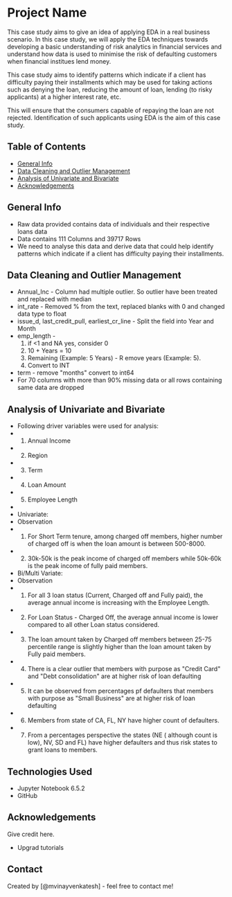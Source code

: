 # Project Name
This case study aims to give an idea of applying EDA in a real business scenario. In this case study, we will apply the EDA techniques towards developing a basic understanding of risk analytics in financial services and understand how data is used to minimise the risk of defaulting customers when financial institues lend money.

This case study aims to identify patterns which indicate if a client has difficulty paying their installments which may be used for taking actions such as denying the loan, reducing the amount of loan, lending (to risky applicants) at a higher interest rate, etc.

This will ensure that the consumers capable of repaying the loan are not rejected. Identification of such applicants using EDA is the aim of this case study.


## Table of Contents
* [General Info](#general-information)
* [Data Cleaning and Outlier Management](#DC-OM)
* [Analysis of Univariate and Bivariate](#conclusions)
* [Acknowledgements](#acknowledgements)


## General Info
- Raw data provided contains data of individuals and their respective loans data
- Data contains 111 Columns and 39717 Rows
- We need to analyse this data and derive data that could help identify patterns which indicate if a client has difficulty paying their installments. 


## Data Cleaning and Outlier Management
- Annual_Inc - Column had multiple outlier. So outlier have been treated and replaced with median
- int_rate - Removed % from the text, replaced blanks with 0 and changed data type to float
- issue_d, last_credit_pull, earliest_cr_line - Split the field into Year and Month
- emp_length - 
	1. if <1 and NA yes, consider 0 
   	2. 10 + Years = 10 
   	3. Remaining (Example: 5 Years)  - R	emove years (Example: 5). 
   	4. Convert to INT
- term - remove "months" convert to int64
- For 70 columns with more than 90% missing data or all rows containing same data are dropped


## Analysis of Univariate and Bivariate
- Following driver variables were used for analysis: 
- 1. Annual Income 
- 2. Region
- 3. Term
- 4. Loan Amount
- 5. Employee Length
-
- Univariate:
- Observation
- 1. For Short Term tenure, among charged off members, higher number of charged off is when the loan amount is between 500-8000.
- 2. 30k-50k is the peak income of charged off members while 50k-60k is the peak income of fully paid members. 
- Bi/Multi Variate:
- Observation
- 1. For all 3 loan status (Current, Charged off and Fully paid), the average annual income is increasing with the Employee Length.
- 2. For Loan Status - Charged Off, the average annual income is lower compared to all other Loan status considered. 
- 3. The loan amount taken by Charged off members between 25-75 percentile range is slightly higher than the loan amount taken by Fully paid members.  
- 4. There is a clear outlier that members with purpose as "Credit Card" and "Debt consolidation" are at higher risk of loan defaulting
- 5. It can be observed from percentages pf defaulters that members with purpose as "Small Business" are at higher risk of loan defaulting
- 6. Members from state of CA, FL, NY have higher count of defaulters. 
- 7. From a percentages perspective the states (NE ( although count is low), NV, SD and FL) have higher defaulters and thus risk states to grant loans to members.


## Technologies Used
- Jupyter Notebook 6.5.2
- GitHub 


## Acknowledgements
Give credit here.
- Upgrad tutorials


## Contact
Created by [@mvinayvenkatesh] - feel free to contact me!

